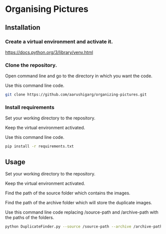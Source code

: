 # Organising Pictures

## Installation

### Create a virtual environment and activate it.
https://docs.python.org/3/library/venv.html

### Clone the repository.
Open command line and go to the directory in which you want the code.

Use this command line code.
```bash
git clone https://github.com/aarushigarg/organizing-pictures.git
```

### Install requirements
Set your working directory to the repository.

Keep the virtual environment activated.

Use this command line code.
```bash
pip install -r requirements.txt
```

## Usage
Set your working directory to the repository.

Keep the virtual environment activated.

Find the path of the source folder which contains the images.

Find the path of the archive folder which will store the duplicate images.

Use this command line code replacing /source-path and /archive-path with the paths of the folders.
```bash
python DuplicateFinder.py --source /source-path --archive /archive-path
```